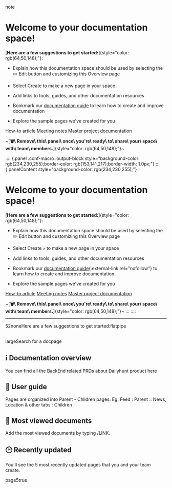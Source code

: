note

# Welcome to your documentation space!

[**Here are a few suggestions to get
started:**]{style="color: rgb(64,50,148);"}:

- Explain how this documentation space should be used by selecting the
  ✏️ Edit button and customizing this Overview page

- Select Create to make a new page in your space

- Add links to tools, guides, and other documentation resources

- Bookmark our [documentation
  guide](https://www.atlassian.com/software/confluence/documentation) to
  learn how to create and improve documentation

- Explore the sample pages we\'ve created for you

How-to article Meeting notes Master project documentation

~[**🗑\ Remove\ this\ panel\ once\ you\'re\ ready\ to\ share\ your\ space\ with\ team\ members.**]{style="color: rgb(64,50,148);"}~

:::: {.panel .conf-macro .output-block style="background-color: rgb(234,230,255);border-color: rgb(153,141,217);border-width: 1.0px;"}
::: {.panelContent style="background-color: rgb(234,230,255);"}
# Welcome to your documentation space!

[**Here are a few suggestions to get
started:**]{style="color: rgb(64,50,148);"}:

- Explain how this documentation space should be used by selecting the
  ✏️ Edit button and customizing this Overview page

- Select Create ⤴ to make a new page in your space

- Add links to tools, guides, and other documentation resources

- Bookmark our [documentation
  guide](https://www.atlassian.com/software/confluence/documentation){.external-link
  rel="nofollow"} to learn how to create and improve documentation

- Explore the sample pages we\'ve created for you

[How-to article](/wiki/spaces/DB/pages/239403304/How-to+article)
[Meeting notes](/wiki/spaces/DB/pages/239403313/Meeting+notes) [Master
project
documentation](/wiki/spaces/DB/pages/239403322/Master+project+documentation)

~[**🗑\ Remove\ this\ panel\ once\ you\'re\ ready\ to\ share\ your\ space\ with\ team\ members.**]{style="color: rgb(64,50,148);"}~
:::
::::

------------------------------------------------------------------------

52noneHere are a few suggestions to get started:flatpipe

\
largeSearch for a docpage

##  ℹ️ Documentation overview

You can find all the BackEnd related PRDs about Dailyhunt product here

## 📕 User guide

Pages are organized into Parent - Chlidren pages. Eg: Feed : Parent ::
News, Location & other tabs : Children

## 👀 Most viewed documents

Add the most viewed documents by typing /LINK.

## 🕑 Recently updated

You\'ll see the 5 most recently updated pages that you and your team
create.

page5true

